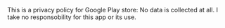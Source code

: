 This is a privacy policy for Google Play store:
No data is collected at all. I take no responsobility for this app or its use.
